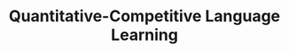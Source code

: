 ---
featured: false
title: "Quantitative-Competitive Language Learning"
authors: 
  - "Sean Brynjólfsson"
description: ""
media: 
  - content: "qcll.png"
    alt_text: "..."
links:
  - url: ""
    text: "Github"
---